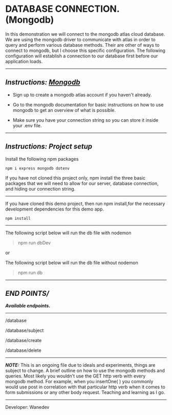 # DATABASE CONNECTION. (Mongodb)

In this demonstration we will connect to the mongodb atlas cloud database. We are using the mongodb driver to communicate with atlas in order to query and perform various database methods. Their are other of ways to connect to mongodb, but I choose this specific configuration. The following configuration will establish a connection to our database first before our application loads. 

---

## ___Instructions: [Mongodb](https://www.mongodb.com/docs/manual/crud/)___

- Sign up to create a mongodb atlas account if you haven't already. 

- Go to the mongodb documentation for basic instructions on how to use mongodb to get an overview of what is possible. 

- Make sure you have your connection string so you can store it inside your .env file.

---

## ___Instructions: Project setup___

Install the following npm packages
```
npm i express mongodb dotenv

```

If you have not cloned this project only, npm install the three basic packages that we will need to allow for our server, database connection, and hiding our connection string. 

---

If you have cloned this demo project, then run npm install,for the necessary development dependencies for this demo app. 
```
npm install
```
---





The following script below will run the db file with nodemon
>npm run dbDev

or

The following script below will run the db file without nodemon
>npm run db


---

## ___END POINTS/___

___Available endpoints.___

---

/database

/database/subject

/database/create

/database/delete

---

___**NOTE:**___
This is an ongoing file due to ideals and experiments, things are subject to change. A brief outline on how to use the mongodb methods and queries. Most likely you wouldn't use the GET http verb with every mongodb method.  For example, when you insertOne( ) you commonly would use post in correlation with that particular http verb when it comes to form submissions or any other body request. Teaching and learning as I go. 

---

Developer: Wanedev